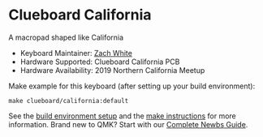 # Clueboard California

A macropad shaped like California

* Keyboard Maintainer: [Zach White](https://github.com/skullydazed)
* Hardware Supported: Clueboard California PCB
* Hardware Availability: 2019 Northern California Meetup

Make example for this keyboard (after setting up your build environment):

    make clueboard/california:default

See the [build environment setup](https://docs.qmk.fm/#/getting_started_build_tools) and the [make instructions](https://docs.qmk.fm/#/getting_started_make_guide) for more information. Brand new to QMK? Start with our [Complete Newbs Guide](https://docs.qmk.fm/#/newbs).
